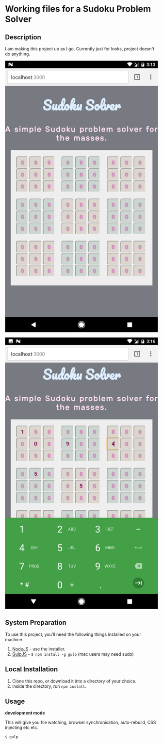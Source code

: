 Working files for a Sudoku Problem Solver
=============================

## Description

I am making this project up as I go. Currently just for looks, project doesn't do anything.


![Project Preview](preview1.png)

![Project Preview](preview2.png)

## System Preparation

To use this project, you'll need the following things installed on your machine.

1. [NodeJS](http://nodejs.org) - use the installer.
2. [GulpJS](https://github.com/gulpjs/gulp) - `$ npm install -g gulp` (mac users may need sudo)

## Local Installation

1. Clone this repo, or download it into a directory of your choice.
2. Inside the directory, run `npm install`.

## Usage

**development mode**

This will give you file watching, browser synchronisation, auto-rebuild, CSS injecting etc etc.

```shell
$ gulp
```
